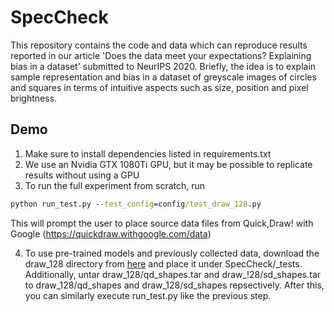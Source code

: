 # SpecCheck
This repository contains the code and data which can reproduce results reported in our article 'Does the data meet your expectations? Explaining bias in a dataset' submitted to NeurIPS 2020. Briefly, the idea is to explain sample representation and bias in a dataset of greyscale images of circles and squares in terms of intuitive aspects such as size, position and pixel brightness.

## Demo
1. Make sure to install dependencies listed in requirements.txt
2. We use an Nvidia GTX 1080Ti GPU, but it may be possible to replicate results without using a GPU
3. To run the full experiment from scratch, run
```bat
python run_test.py --test_config=config/test_draw_128.py
```
This will prompt the user to place source data files from Quick,Draw! with Google (https://quickdraw.withgoogle.com/data)

4. To use pre-trained models and previously collected data, download the draw_128 directory from [here](https://drive.google.com/drive/folders/1nPr7yhRk7Ra68loeOe8SlHqq4PW8E_YW?usp=sharing) and place it under SpecCheck/\_tests. Additionally, untar draw\_128/qd_shapes.tar and draw_!28/sd_shapes.tar to draw_128/qd_shapes and draw_128/sd_shapes repsectively. After this, you can similarly execute run_test.py like the previous step.
